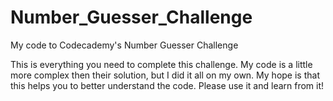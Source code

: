 # Number_Guesser_Challenge
My code to Codecademy's Number Guesser Challenge

This is everything you need to complete this challenge. My code is a little more complex then their solution, but I did it all on my own. My hope is that this helps
you to better understand the code. Please use it and learn from it!
